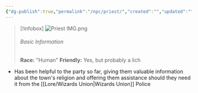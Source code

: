 ```yaml
---
{"dg-publish":true,"permalink":"/npc/priest/","created":"","updated":""}
---
```



> [!infobox]
> ![Priest IMG.png](/img/user/z_Assets/Priest%20IMG.png)
> ###### Basic Information
> **Race:** "Human"
> **Friendly:** Yes, but probably a lich

- Has been helpful to the party so far, giving them valuable information about the town's religion and offering them assistance should they need it from the [[Lore/Wizards Union\|Wizards Union]] Police

